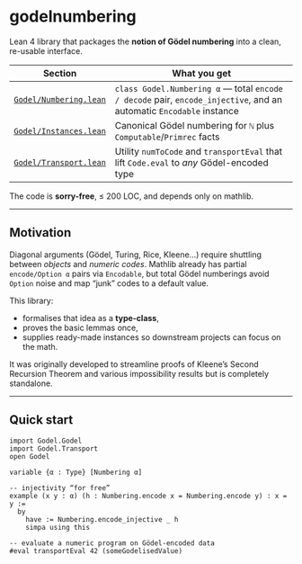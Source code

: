 # godelnumbering

Lean 4 library that packages the **notion of Gödel numbering** into a clean,
re-usable interface.

| Section | What you get |
|---------|--------------|
| [`Godel/Numbering.lean`](Godel/Godel.lean) | `class Godel.Numbering α` &mdash; total `encode / decode` pair, `encode_injective`, and an automatic `Encodable` instance |
| [`Godel/Instances.lean`](Godel/Instances.lean) | Canonical Gödel numbering for `ℕ` plus `Computable`/`Primrec` facts |
| [`Godel/Transport.lean`](Godel/Transport.lean) | Utility `numToCode` and `transportEval` that lift `Code.eval` to *any* Gödel-encoded type |

The code is **sorry-free**, ≤ 200 LOC, and depends only on mathlib.

---

## Motivation

Diagonal arguments (Gödel, Turing, Rice, Kleene…) require shuttling between
*objects* and *numeric codes*.  Mathlib already has partial `encode/Option α`
pairs via `Encodable`, but total Gödel numberings avoid `Option` noise and map
“junk” codes to a default value.

This library:

* formalises that idea as a **type-class**,
* proves the basic lemmas once,
* supplies ready-made instances so downstream projects can focus on the math.

It was originally developed to streamline proofs of Kleene’s Second Recursion
Theorem and various impossibility results but is completely standalone.

---

## Quick start

```lean
import Godel.Godel
import Godel.Transport
open Godel

variable {α : Type} [Numbering α]

-- injectivity “for free”
example (x y : α) (h : Numbering.encode x = Numbering.encode y) : x = y :=
  by
    have := Numbering.encode_injective _ h
    simpa using this

-- evaluate a numeric program on Gödel-encoded data
#eval transportEval 42 (someGodelisedValue)
